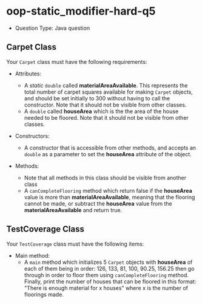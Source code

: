 # oop-static_modifier-hard-q5

- Question Type: Java question

## Carpet Class

Your `Carpet` class must have the following requirements:

- Attributes:
    - A _static_ `double` called **materialAreaAvailable**. This represents the total number of carpet squares available for
      making `Carpet` objects, and should be set initially to 300 without having to call the constructor. Note that it
      should not be visible from other classes.
    - A `double` called **houseArea** which is the the area of the house needed to be floored. Note that it should not
      be visible from other classes.

- Constructors:
    - A constructor that is accessible from other methods, and accepts an `double` as a parameter to set the
      **houseArea** attribute of the object.

- Methods:
    - Note that all methods in this class should be visible from another class
    - A `canCompleteFlooring` method which return false if the **houseArea** value is more than
      **materialAreaAvailable**, meaning that the flooring cannot be made, or subtract the **houseArea** value from
      the **materialAreaAvailable** and return true.

## TestCoverage Class

Your `TestCoverage` class must have the following items:

- Main method:
    - A `main` method which initializes 5 `Carpet` objects with **houseArea** of each of them being in order: 126, 133,
      81, 100, 90.25, 156.25 then go through in order to floor them using `canCompleteFlooring` method. Finally, print
      the number of houses that can be floored in this format:
      "There is enough material for x houses" where x is the number of floorings made.
